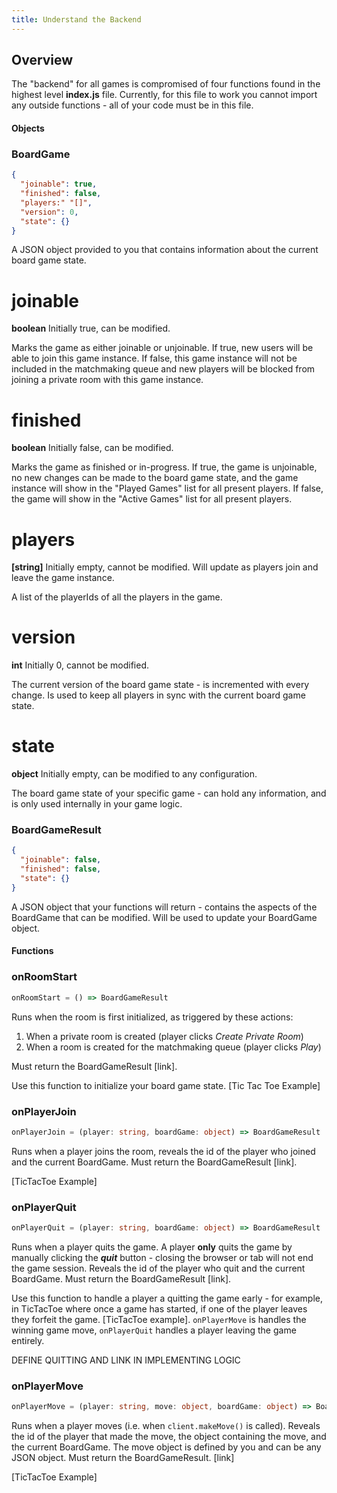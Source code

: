 ```yaml
---
title: Understand the Backend
---
```


## Overview

The "backend" for all games is compromised of four functions found in the highest level **index.js** file. Currently, for this file to work you cannot import any outside functions - all of your code must be in this file.

#### Objects

### BoardGame

```json
{
  "joinable": true,
  "finished": false,
  "players:" "[]",
  "version": 0,
  "state": {}
}
```

A JSON object provided to you that contains information about the current board game state.

# joinable

**boolean** Initially true, can be modified. 

Marks the game as either joinable or unjoinable. If true, new users will be able to join this game instance. If false, this game instance will not be included in the matchmaking queue and new players will be blocked from joining a private room with this game instance.

# finished

**boolean** Initially false, can be modified. 

Marks the game as finished or in-progress. If true, the game is unjoinable, no new changes can be made to the board game state, and the game instance will show in the "Played Games" list for all present players. If false, the game will show in the "Active Games" list for all present players.

# players

**[string]** Initially empty, cannot be modified. Will update as players join and leave the game instance. 

A list of the playerIds of all the players in the game.

# version

**int** Initially 0, cannot be modified.

The current version of the board game state - is incremented with every change. Is used to keep all players in sync with the current board game state.

# state

**object** Initially empty, can be modified to any configuration.

The board game state of your specific game - can hold any information, and is only used internally in your game logic.

### BoardGameResult

```json
{
  "joinable": false,
  "finished": false,
  "state": {}
}
```

A JSON object that your functions will return - contains the aspects of the BoardGame that can be modified. Will be used to update your BoardGame object.

#### Functions

### onRoomStart

```ts
onRoomStart = () => BoardGameResult
```

Runs when the room is first initialized, as triggered by these actions:
1. When a private room is created (player clicks *Create Private Room*)
2. When a room is created for the matchmaking queue (player clicks *Play*)

Must return the BoardGameResult [link].

Use this function to initialize your board game state. [Tic Tac Toe Example]

### onPlayerJoin

```ts
onPlayerJoin = (player: string, boardGame: object) => BoardGameResult
```

Runs when a player joins the room, reveals the id of the player who joined and the current BoardGame. Must return the BoardGameResult [link].

[TicTacToe Example]

### onPlayerQuit

```ts
onPlayerQuit = (player: string, boardGame: object) => BoardGameResult
```

Runs when a player quits the game. A player **only** quits the game by manually clicking the ***quit*** button - closing the browser or tab will not end the game session. Reveals the id of the player who quit and the current BoardGame. Must return the BoardGameResult [link].

Use this function to handle a player a quitting the game early - for example, in TicTacToe where once a game has started, if one of the player leaves they forfeit the game. [TicTacToe example]. ```onPlayerMove``` is handles the winning game move, ```onPlayerQuit``` handles a player leaving the game entirely.

DEFINE QUITTING AND LINK IN IMPLEMENTING LOGIC

### onPlayerMove

```ts
onPlayerMove = (player: string, move: object, boardGame: object) => BoardGameResult
```

Runs when a player moves (i.e. when ```client.makeMove()``` is called). Reveals the id of the player that made the move, the object containing the move, and the current BoardGame. The move object is defined by you and can be any JSON object. Must return the BoardGameResult. [link]

[TicTacToe Example]
